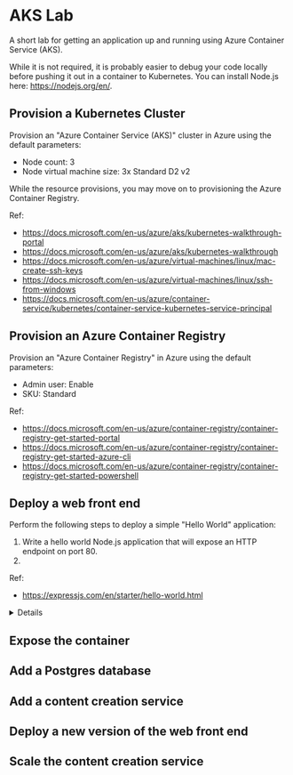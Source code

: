 # AKS Lab
A short lab for getting an application up and running using Azure Container Service (AKS).

While it is not required, it is probably easier to debug your code locally before pushing it out in a container to Kubernetes. You can install Node.js here: https://nodejs.org/en/. 

## Provision a Kubernetes Cluster

Provision an "Azure Container Service (AKS)" cluster in Azure using the default parameters:
* Node count: 3
* Node virtual machine size: 3x Standard D2 v2

While the resource provisions, you may move on to provisioning the Azure Container Registry.

Ref:
* https://docs.microsoft.com/en-us/azure/aks/kubernetes-walkthrough-portal
* https://docs.microsoft.com/en-us/azure/aks/kubernetes-walkthrough
* https://docs.microsoft.com/en-us/azure/virtual-machines/linux/mac-create-ssh-keys
* https://docs.microsoft.com/en-us/azure/virtual-machines/linux/ssh-from-windows
* https://docs.microsoft.com/en-us/azure/container-service/kubernetes/container-service-kubernetes-service-principal

## Provision an Azure Container Registry

Provision an "Azure Container Registry" in Azure using the default parameters:
* Admin user: Enable
* SKU: Standard

Ref:
* https://docs.microsoft.com/en-us/azure/container-registry/container-registry-get-started-portal
* https://docs.microsoft.com/en-us/azure/container-registry/container-registry-get-started-azure-cli
* https://docs.microsoft.com/en-us/azure/container-registry/container-registry-get-started-powershell

## Deploy a web front end

Perform the following steps to deploy a simple "Hello World" application:
1. Write a hello world Node.js application that will expose an HTTP endpoint on port 80.
2. 

Ref:
* https://expressjs.com/en/starter/hello-world.html

<details>
  <p>
```bash
const express = require("express");
```
  </p>
</details>

## Expose the container

## Add a Postgres database

## Add a content creation service

## Deploy a new version of the web front end

## Scale the content creation service
